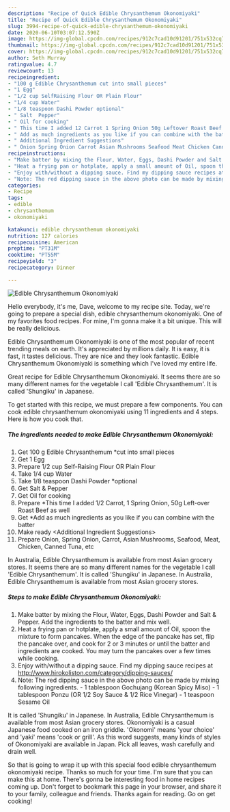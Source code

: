 ```yaml
---
description: "Recipe of Quick Edible Chrysanthemum Okonomiyaki"
title: "Recipe of Quick Edible Chrysanthemum Okonomiyaki"
slug: 3994-recipe-of-quick-edible-chrysanthemum-okonomiyaki
date: 2020-06-10T03:07:12.590Z
image: https://img-global.cpcdn.com/recipes/912c7cad10d91201/751x532cq70/edible-chrysanthemum-okonomiyaki-recipe-main-photo.jpg
thumbnail: https://img-global.cpcdn.com/recipes/912c7cad10d91201/751x532cq70/edible-chrysanthemum-okonomiyaki-recipe-main-photo.jpg
cover: https://img-global.cpcdn.com/recipes/912c7cad10d91201/751x532cq70/edible-chrysanthemum-okonomiyaki-recipe-main-photo.jpg
author: Seth Murray
ratingvalue: 4.7
reviewcount: 13
recipeingredient:
- "100 g Edible Chrysanthemum cut into small pieces"
- "1 Egg"
- "1/2 cup SelfRaising Flour OR Plain Flour"
- "1/4 cup Water"
- "1/8 teaspoon Dashi Powder optional"
- " Salt  Pepper"
- " Oil for cooking"
- " This time I added 12 Carrot 1 Spring Onion 50g Leftover Roast Beef as well"
- " Add as much ingredients as you like if you can combine with the batter"
- " Additional Ingredient Suggestions"
- " Onion Spring Onion Carrot Asian Mushrooms Seafood Meat Chicken Canned Tuna etc"
recipeinstructions:
- "Make batter by mixing the Flour, Water, Eggs, Dashi Powder and Salt &amp; Pepper. Add the ingredients to the batter and mix well."
- "Heat a frying pan or hotplate, apply a small amount of Oil, spoon the mixture to form pancakes. When the edge of the pancake has set, flip the pancake over, and cook for 2 or 3 minutes or until the batter and ingredients are cooked. You may turn the pancakes over a few times while cooking."
- "Enjoy with/without a dipping sauce. Find my dipping sauce recipes at http://www.hirokoliston.com/category/dipping-sauces/"
- "Note: The red dipping sauce in the above photo can be made by mixing following ingredients. 1 tablespoon Gochujang (Korean Spicy Miso) 1 tablespoon Ponzu (OR 1/2 Soy Sauce &amp; 1/2 Rice Vinegar) 1 teaspoon Sesame Oil"
categories:
- Recipe
tags:
- edible
- chrysanthemum
- okonomiyaki

katakunci: edible chrysanthemum okonomiyaki 
nutrition: 127 calories
recipecuisine: American
preptime: "PT31M"
cooktime: "PT55M"
recipeyield: "3"
recipecategory: Dinner

---
```



![Edible Chrysanthemum Okonomiyaki](https://img-global.cpcdn.com/recipes/912c7cad10d91201/751x532cq70/edible-chrysanthemum-okonomiyaki-recipe-main-photo.jpg)

Hello everybody, it's me, Dave, welcome to my recipe site. Today, we're going to prepare a special dish, edible chrysanthemum okonomiyaki. One of my favorites food recipes. For mine, I'm gonna make it a bit unique. This will be really delicious.

Edible Chrysanthemum Okonomiyaki is one of the most popular of recent trending meals on earth. It's appreciated by millions daily. It is easy, it is fast, it tastes delicious. They are nice and they look fantastic. Edible Chrysanthemum Okonomiyaki is something which I've loved my entire life.

Great recipe for Edible Chrysanthemum Okonomiyaki. It seems there are so many different names for the vegetable I call &#39;Edible Chrysanthemum&#39;. It is called &#39;Shungiku&#39; in Japanese.


To get started with this recipe, we must prepare a few components. You can cook edible chrysanthemum okonomiyaki using 11 ingredients and 4 steps. Here is how you cook that.

<!--inarticleads1-->

##### The ingredients needed to make Edible Chrysanthemum Okonomiyaki:

1. Get 100 g Edible Chrysanthemum *cut into small pieces
1. Get 1 Egg
1. Prepare 1/2 cup Self-Raising Flour OR Plain Flour
1. Take 1/4 cup Water
1. Take 1/8 teaspoon Dashi Powder *optional
1. Get  Salt &amp; Pepper
1. Get  Oil for cooking
1. Prepare  *This time I added 1/2 Carrot, 1 Spring Onion, 50g Left-over Roast Beef as well
1. Get  *Add as much ingredients as you like if you can combine with the batter
1. Make ready  &lt;Additional Ingredient Suggestions&gt;
1. Prepare  Onion, Spring Onion, Carrot, Asian Mushrooms, Seafood, Meat, Chicken, Canned Tuna, etc


In Australia, Edible Chrysanthemum is available from most Asian grocery stores. It seems there are so many different names for the vegetable I call &#39;Edible Chrysanthemum&#39;. It is called &#39;Shungiku&#39; in Japanese. In Australia, Edible Chrysanthemum is available from most Asian grocery stores. 

<!--inarticleads2-->

##### Steps to make Edible Chrysanthemum Okonomiyaki:

1. Make batter by mixing the Flour, Water, Eggs, Dashi Powder and Salt &amp; Pepper. Add the ingredients to the batter and mix well.
1. Heat a frying pan or hotplate, apply a small amount of Oil, spoon the mixture to form pancakes. When the edge of the pancake has set, flip the pancake over, and cook for 2 or 3 minutes or until the batter and ingredients are cooked. You may turn the pancakes over a few times while cooking.
1. Enjoy with/without a dipping sauce. Find my dipping sauce recipes at http://www.hirokoliston.com/category/dipping-sauces/
1. Note: The red dipping sauce in the above photo can be made by mixing following ingredients. - 1 tablespoon Gochujang (Korean Spicy Miso) - 1 tablespoon Ponzu (OR 1/2 Soy Sauce &amp; 1/2 Rice Vinegar) - 1 teaspoon Sesame Oil


It is called &#39;Shungiku&#39; in Japanese. In Australia, Edible Chrysanthemum is available from most Asian grocery stores. Okonomiyaki is a casual Japanese food cooked on an iron griddle. &#39;Okonomi&#39; means &#39;your choice&#39; and &#39;yaki&#39; means &#39;cook or grill&#39;. As this word suggests, many kinds of styles of Okonomiyaki are available in Japan. Pick all leaves, wash carefully and drain well. 

So that is going to wrap it up with this special food edible chrysanthemum okonomiyaki recipe. Thanks so much for your time. I'm sure that you can make this at home. There's gonna be interesting food in home recipes coming up. Don't forget to bookmark this page in your browser, and share it to your family, colleague and friends. Thanks again for reading. Go on get cooking!
